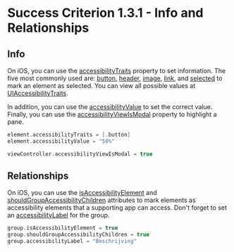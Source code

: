 # Success Criterion 1.3.1 - Info and Relationships

## Info

On iOS, you can use the [accessibilityTraits](https://developer.apple.com/documentation/objectivec/nsobject/1615202-accessibilitytraits) property to set information. The five most commonly used are: [button](https://developer.apple.com/documentation/uikit/uiaccessibility/uiaccessibilitytraits/1620194-button), [header](https://developer.apple.com/documentation/uikit/uiaccessibility/uiaccessibilitytraits/1620170-header), [image](https://developer.apple.com/documentation/uikit/uiaccessibility/uiaccessibilitytraits/1620174-image), [link](https://developer.apple.com/documentation/uikit/uiaccessibility/uiaccessibilitytraits/1620178-link), and [selected](https://developer.apple.com/documentation/uikit/uiaccessibility/uiaccessibilitytraits/1620197-selected) to mark an element as selected. You can view all possible values at [UIAccessibilityTraits](https://developer.apple.com/documentation/uikit/uiaccessibility/uiaccessibilitytraits).

In addition, you can use the [accessibilityValue](https://developer.apple.com/documentation/objectivec/nsobject/1615117-accessibilityvalue) to set the correct value. Finally, you can use the [accessibilityViewIsModal](https://developer.apple.com/documentation/objectivec/nsobject/1615089-accessibilityviewismodal) property to highlight a pane.

```swift
element.accessibilityTraits = [.button]
element.accessibilityValue = "50%"

viewController.accessibilityViewIsModal = true
```

## Relationships

On iOS, you can use the [isAccessibilityElement](https://developer.apple.com/documentation/objectivec/nsobject/1615141-isaccessibilityelement) and [shouldGroupAccessibilityChildren](https://developer.apple.com/documentation/objectivec/nsobject/1615143-shouldgroupaccessibilitychildren) attributes to mark elements as accessibility elements that a supporting app can access. Don't forget to set an [accessibilityLabel](https://developer.apple.com/documentation/objectivec/nsobject/1615181-accessibilitylabel) for the group.

```swift
group.isAccessibilityElement = true
group.shouldGroupAccessibilityChildren = true
group.accessibilityLabel = "Beschrijving"
```
